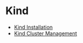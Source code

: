 # Kind 

- [Kind Installation](./kind-installation.md)
- [Kind Cluster Management](./kind-cluster-management.md)